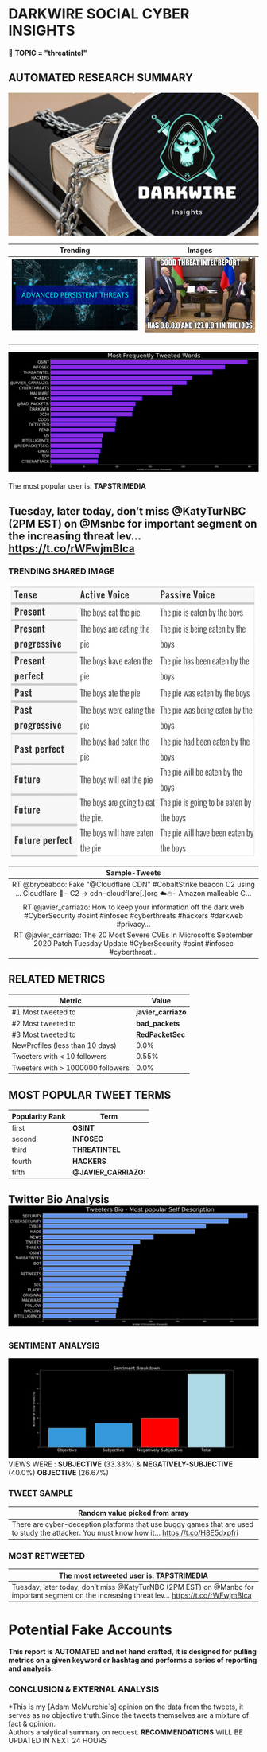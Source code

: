 # DARKWIRE SOCIAL CYBER INSIGHTS 
&#x1F34E; **TOPIC = "threatintel"**

## AUTOMATED RESEARCH SUMMARY
  ![image](darkLogo.png)   

|  Trending  |   Images | 
:-------------------------:|:-------------------------:
|  ![image](assets/threatintel/imageFile1.jpg)     <img width=200/> | ![image](assets/threatintel/imageFile2.jpg) <img width=200/> |   
 
 
![image](assets/threatintel/TWEETS.png)
<br></br>
The most popular user is: **TAPSTRIMEDIA**  
 

## Tuesday, later today, don’t miss @KatyTurNBC (2PM EST) on @Msnbc for important segment on the increasing threat lev… https://t.co/rWFwjmBIca 

  




### TRENDING SHARED IMAGE

![image](assets/threatintel/twitterPostedImage.png)



|                **Sample-Tweets**        |
| :-------------: |
| RT @bryceabdo: Fake "@Cloudflare CDN" #CobaltStrike beacon C2 using ... Cloudflare 🥇- C2 -&gt; cdn-cloudflare[.]org ☁️🔥- Amazon malleable C… |
| RT @javier_carriazo: How to keep your information off the dark web #CyberSecurity #osint #infosec #cyberthreats #hackers #darkweb #privacy… |
| RT @javier_carriazo: The 20 Most Severe CVEs in Microsoft’s September 2020 Patch Tuesday Update #CyberSecurity #osint #infosec #cyberthreat… |

## RELATED METRICS<br>
| Metric | Value |
| ------------- | ------------- |
| #1 Most tweeted to  | **javier_carriazo** |
| #2 Most tweeted to  | **bad_packets** |
| #3 Most tweeted to  | **RedPacketSec** |
| NewProfiles (less than 10 days) | 0.0%  |
| Tweeters with < 10 followers  | 0.55%|
| Tweeters with > 1000000 followers  | 0.0%  |



## MOST POPULAR TWEET TERMS 


| Popularity Rank  | Term |
| ------------- | ------------- |
| first  | **OSINT**  |
| second  | **INFOSEC**  |
| third  | **THREATINTEL** |
| fourth  | **HACKERS**  |
| fifth  | **@JAVIER_CARRIAZO:**  |


## Twitter Bio Analysis![image](assets/threatintel/BIO.png)
### SENTIMENT ANALYSIS
![image](assets/threatintel/sentiment.png)
VIEWS WERE : **SUBJECTIVE**  (33.33%) & **NEGATIVELY-SUBJECTIVE** (40.0%) **OBJECTIVE** (26.67%)

### TWEET SAMPLE 
| Random value picked from array |
| ------------- |
|There are cyber-deception platforms that use buggy games that are used to study the attacker. You must know how it… https://t.co/H8E5dxpfri |

### MOST RETWEETED 

| The most retweeted user is: **TAPSTRIMEDIA**  |
| ------------- |
| Tuesday, later today, don’t miss @KatyTurNBC (2PM EST) on @Msnbc for important segment on the increasing threat lev… https://t.co/rWFwjmBIca |

# Potential Fake Accounts
 

<b> This report is AUTOMATED and not hand crafted, it is designed for pulling metrics on a given keyword or hashtag and performs a series of reporting and analysis.</b>  
### CONCLUSION & EXTERNAL ANALYSIS

*This is my [Adam McMurchie`s] opinion on the data from the tweets, it serves as no objective truth.Since the tweets themselves are a mixture of fact & opinion.<br>
Authors analytical summary on request.
**RECOMMENDATIONS** WILL BE UPDATED IN NEXT  24 HOURS <br>